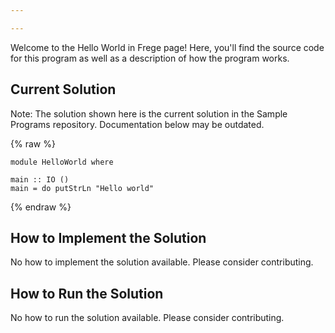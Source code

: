 ```yaml
---

---
```


Welcome to the Hello World in Frege page! Here, you'll find the source code for this program as well as a description of how the program works.

## Current Solution

Note: The solution shown here is the current solution in the Sample Programs repository. Documentation below may be outdated.

{% raw %}

```Frege
module HelloWorld where

main :: IO ()
main = do putStrLn "Hello world"
```

{% endraw %}

## How to Implement the Solution

No how to implement the solution available. Please consider contributing.

## How to Run the Solution

No how to run the solution available. Please consider contributing.